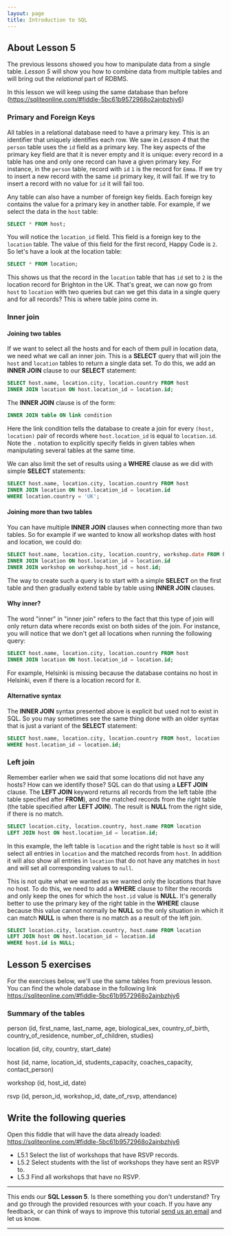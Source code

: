 ```yaml
---
layout: page
title: Introduction to SQL
---
```


## About Lesson 5

The previous lessons showed you how to manipulate data from a single table. _Lesson 5_ will show you how to combine data from multiple tables and will bring out the _relational_ part of RDBMS.

In this lesson we will keep using the same database than before (https://sqliteonline.com/#fiddle-5bc61b9572968o2ajnbzhjy6)

### Primary and Foreign Keys

All tables in a relational database need to have a primary key. This is an identifier that uniquely identifies each row. We saw in _Lesson 4_ that the `person` table uses the `id` field as a primary key. The key aspects of the primary key field are that it is never empty and it is unique: every record in a table has one and only one record can have a given primary key. For instance, in the `person` table, record with `id` `1` is the record for `Emma`. If we try to insert a new record with the same `id` primary key, it will fail. If we try to insert a record with no value for `id` it will fail too.

Any table can also have a number of foreign key fields. Each foreign key contains the value for a primary key in another table. For example, if we select the data in the `host` table:

```SQL
SELECT * FROM host;
```

You will notice the `location_id` field. This field is a foreign key to the `location` table. The value of this field for the first record, Happy Code is `2`. So let's have a look at the location table:

```SQL
SELECT * FROM location;
```

This shows us that the record in the `location` table that has `id` set to `2` is the location record for Brighton in the UK. That's great, we can now go from `host` to `location` with two queries but can we get this data in a single query and for all records? This is where table joins come in.

### Inner join

#### Joining two tables

If we want to select all the hosts and for each of them pull in location data, we need what we call an inner join. This is a **SELECT** query that will join the `host` and `location` tables to return a single data set. To do this, we add an **INNER JOIN** clause to our **SELECT** statement:

```SQL
SELECT host.name, location.city, location.country FROM host
INNER JOIN location ON host.location_id = location.id;
```

The **INNER JOIN** clause is of the form:

```SQL
INNER JOIN table ON link condition
```

Here the link condition tells the database to create a join for every `(host, location)` pair of records where `host.location_id` is equal to `location.id`. Note the `.` notation to explicitly specify fields in given tables when manipulating several tables at the same time.

We can also limit the set of results using a **WHERE** clause as we did with simple **SELECT** statements:

```SQL
SELECT host.name, location.city, location.country FROM host
INNER JOIN location ON host.location_id = location.id
WHERE location.country = 'UK';
```

#### Joining more than two tables

You can have multiple **INNER JOIN** clauses when connecting more than two tables. So for example if we wanted to know all workshop dates with host and location, we could do:

```SQL
SELECT host.name, location.city, location.country, workshop.date FROM host
INNER JOIN location ON host.location_id = location.id
INNER JOIN workshop on workshop.host_id = host.id;
```

The way to create such a query is to start with a simple **SELECT** on the first table and then gradually extend table by table using **INNER JOIN** clauses.

#### Why inner?

The word "inner" in "inner join" refers to the fact that this type of join will only return data where records exist on both sides of the join. For instance, you will notice that we don't get all locations when running the following query:

```SQL
SELECT host.name, location.city, location.country FROM host
INNER JOIN location ON host.location_id = location.id;
```

For example, Helsinki is missing because the database contains no host in Helsinki, even if there is a location record for it.

#### Alternative syntax

The **INNER JOIN** syntax presented above is explicit but used not to exist in SQL. So you may sometimes see the same thing done with an older syntax that is just a variant of the **SELECT** statement:

```SQL
SELECT host.name, location.city, location.country FROM host, location
WHERE host.location_id = location.id;
```

### Left join

Remember earlier when we said that some locations did not have any hosts? How can we identify those? SQL can do that using a **LEFT JOIN** clause. The **LEFT JOIN** keyword returns all records from the left table (the table specified after **FROM**), and the matched records from the right table (the table specified after **LEFT JOIN**). The result is **NULL** from the right side, if there is no match.

```SQL
SELECT location.city, location.country, host.name FROM location
LEFT JOIN host ON host.location_id = location.id;
```

In this example, the left table is `location` and the right table is `host` so it will select all entries in `location` and the matched records from `host`. In addition it will also show all entries in `location` that do not have any matches in `host` and will set all corresponding values to `null`.

This is not quite what we wanted as we wanted only the locations that have no host. To do this, we need to add a **WHERE** clause to filter the records and only keep the ones for which the `host.id` value is **NULL**. It's generally better to use the primary key of the right table in the **WHERE** clause because this value cannot normally be **NULL** so the only situation in which it can match **NULL** is when there is no match as a result of the left join.

```SQL
SELECT location.city, location.country, host.name FROM location
LEFT JOIN host ON host.location_id = location.id
WHERE host.id is NULL;
```

## Lesson 5 exercises

For the exercises below, we'll use the same tables from previous lesson. You can find the whole database in the following link https://sqliteonline.com/#fiddle-5bc61b9572968o2ajnbzhjy6

### Summary of the tables

person (id, first_name, last_name, age, biological_sex, country_of_birth, country_of_residence, number_of_children, studies)

location (id, city, country, start_date)

host (id, name, location_id, students_capacity, coaches_capacity, contact_person)

workshop (id, host_id, date)

rsvp (id, person_id, workshop_id, date_of_rsvp, attendance)

## Write the following queries

Open this fiddle that will have the data already loaded: https://sqliteonline.com/#fiddle-5bc61b9572968o2ajnbzhjy6
* L5.1 Select the list of workshops that have RSVP records.
* L5.2 Select students with the list of workshops they have sent an RSVP to.
* L5.3 Find all workshops that have no RSVP.

---
This ends our **SQL Lesson 5**. Is there something you don't understand? Try and go through the provided resources with your coach. If you have any feedback, or can think of ways to improve this tutorial [send us an email](mailto:feedback@codebar.io) and let us know.

---
